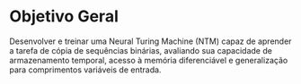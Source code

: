 
# Objetivo Geral

Desenvolver e treinar uma Neural Turing Machine (NTM) capaz de aprender a tarefa de cópia de sequências binárias, avaliando sua capacidade de armazenamento temporal, acesso à memória diferenciável e generalização para comprimentos variáveis de entrada.



